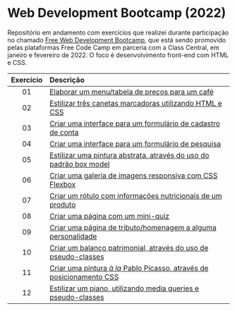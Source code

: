 # Web Development Bootcamp (2022)
 Repositório em andamento com exercícios que realizei durante participação no chamado [Free Web Development Bootcamp](https://www.classcentral.com/cohorts/webdev-bootcamp-spring-2022), que está sendo promovido pelas plataformas Free Code Camp em parceria com a Class Central, em janeiro e fevereiro de 2022. O foco é desenvolvimento front-end com HTML e CSS.  

Exercício | Descrição 
:---: | :---
01 | [Elaborar um menu/tabela de preços para um café](https://michelelozada.github.io/Web-Dev-Bootcamp-2022/01-Elaborar_tabela_de_precos/)
02 | [Estilizar três canetas marcadoras utilizando HTML e CSS](https://michelelozada.github.io/Web-Dev-Bootcamp-2022/02-Estilizar_tres_canetas_marcadoras/)
03 | [Criar uma interface para um formulário de cadastro de conta](https://michelelozada.github.io/Web-Dev-Bootcamp-2022/03-Criar_formulario_de_cadastro/)
04 | [Criar uma interface para um formulário de pesquisa](https://michelelozada.github.io/Web-Dev-Bootcamp-2022/04-Criar_formulário_de_pesquisa/)
05 | [Estilizar uma pintura abstrata, através do uso do padrão box model](https://michelelozada.github.io/Web-Dev-Bootcamp-2022/05-Estilizar_pintura_abstrata/)
06 | [Criar uma galeria de imagens responsiva com CSS Flexbox](https://michelelozada.github.io/Web-Dev-Bootcamp-2022/06-Criar_galeria_de_imagens/)
07 | [Criar um rótulo com informações nutricionais de um produto](https://michelelozada.github.io/Web-Dev-Bootcamp-2022/07-Criar_rotulo_nutricional/)
08 | [Criar uma página com um mini-quiz](https://michelelozada.github.io/Web-Dev-Bootcamp-2022/08-Criar_mini-quiz/)
09 | [Criar uma página de tributo/homenagem a alguma personalidade](https://michelelozada.github.io/Web-Dev-Bootcamp-2022/09-Criar_pagina_tributo/)
10 | [Criar um balanço patrimonial, através do uso de pseudo-classes](https://michelelozada.github.io/Web-Dev-Bootcamp-2022/10-Criar_balanco_patrimonial/)
11 | [Criar uma pintura *à la* Pablo Picasso, através de posicionamento CSS](https://michelelozada.github.io/Web-Dev-Bootcamp-2022/11-Estilizar_pintura_Picasso/)
12 | [Estilizar um piano, utilizando media queries e pseudo-classes](https://michelelozada.github.io/Web-Dev-Bootcamp-2022/12-Estilizar_um_piano/)
